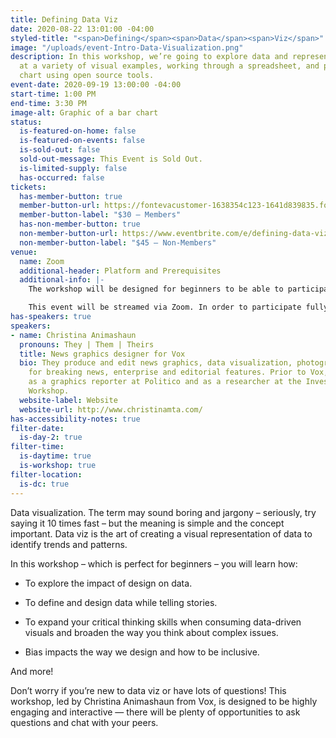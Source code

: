 ```yaml
---
title: Defining Data Viz
date: 2020-08-22 13:01:00 -04:00
styled-title: "<span>Defining</span><span>Data</span><span>Viz</span>"
image: "/uploads/event-Intro-Data-Visualization.png"
description: In this workshop, we’re going to explore data and representation by looking
  at a variety of visual examples, working through a spreadsheet, and producing a
  chart using open source tools.
event-date: 2020-09-19 13:00:00 -04:00
start-time: 1:00 PM
end-time: 3:30 PM
image-alt: Graphic of a bar chart
status:
  is-featured-on-home: false
  is-featured-on-events: false
  is-sold-out: false
  sold-out-message: This Event is Sold Out.
  is-limited-supply: false
  has-occurred: false
tickets:
  has-member-button: true
  member-button-url: https://fontevacustomer-1638354c123-1641d839835.force.com/services/oauth2/authorize?client_id=3MVG9nthuDc9owbcOq7_07W.HriOQQPWTbMkrpOla.ajDQlTHf4_uby_mhwylcX.mJBU2O2SppTiZMS0J_HJd&response_type=code&redirect_uri=https://ikit.aiga.org/ikit_national_util/ikit-national-util-sso-redirect/&state=https%3A%2F%2Fdc.aiga.org%2Fevent%2Fdefining-data-viz%2F%3Fredirect_source%3Deventbrite_register
  member-button-label: "$30 — Members"
  has-non-member-button: true
  non-member-button-url: https://www.eventbrite.com/e/defining-data-viz-tickets-117845255331
  non-member-button-label: "$45 — Non-Members"
venue:
  name: Zoom
  additional-header: Platform and Prerequisites
  additional-info: |-
    The workshop will be designed for beginners to be able to participate. The instructor will share a data set that participants can open in Excel or Google Sheets. The instructor will screen share and use [Flourish](https://flourish.studio/) for the chart demo. Participants can follow along at home with the free version of Flourish by signing up with their email.

    This event will be streamed via Zoom. In order to participate fully, attendees should plan to join on the Zoom app via their computer, tablet, or mobile device with enough bandwidth to support viewing video. In order to ensure only those who have registered for the event are able to attend — and to create space for intimate conversations — only those whose display name fully matches the name on our registration list will be admitted from the waiting room. You can find more about joining our virtual events, including how to connect, directions to troubleshoot, and information about our refund policy in our [FAQ](/faqs/).
has-speakers: true
speakers:
- name: Christina Animashaun
  pronouns: They | Them | Theirs
  title: News graphics designer for Vox
  bio: They produce and edit news graphics, data visualization, photography, and illustration
    for breaking news, enterprise and editorial features. Prior to Vox, they worked
    as a graphics reporter at Politico and as a researcher at the Investigative Reporting
    Workshop.
  website-label: Website
  website-url: http://www.christinamta.com/
has-accessibility-notes: true
filter-date:
  is-day-2: true
filter-time:
  is-daytime: true
  is-workshop: true
filter-location:
  is-dc: true
---
```


Data visualization. The term may sound boring and jargony – seriously, try saying it 10 times fast – but the meaning is simple and the concept important. Data viz is the art of creating a visual representation of data to identify trends and patterns.

In this workshop – which is perfect for beginners – you will learn how:

* To explore the impact of design on data.

* To define and design data while telling stories.

* To expand your critical thinking skills when consuming data-driven visuals and broaden the way you think about complex issues.

* Bias impacts the way we design and how to be inclusive.

And more!

Don’t worry if you’re new to data viz or have lots of questions! This workshop, led by Christina Animashaun from Vox, is designed to be highly engaging and interactive — there will be plenty of opportunities to ask questions and chat with your peers.
